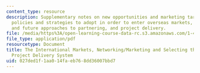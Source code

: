 ```yaml
---
content_type: resource
description: Supplementary notes on new opportunities and marketing targets, appropriate
  policies and strategies to adopt in order to enter overseas markets, traditional
  and future approaches to partnering, and project delivery.
file: /media/https%3A/open-learning-course-data-rc.s3.amazonaws.com/1-463j-the-impact-of-globalization-on-the-built-environment-fall-2009/027ded1f1aa014faeb768dd36007bbd7_MIT1_463JF09_notes06.pdf
file_type: application/pdf
resourcetype: Document
title: The International Markets, Networking/Marketing and Selecting the Appropriate
  Project Delivery System
uid: 027ded1f-1aa0-14fa-eb76-8dd36007bbd7
---
```

